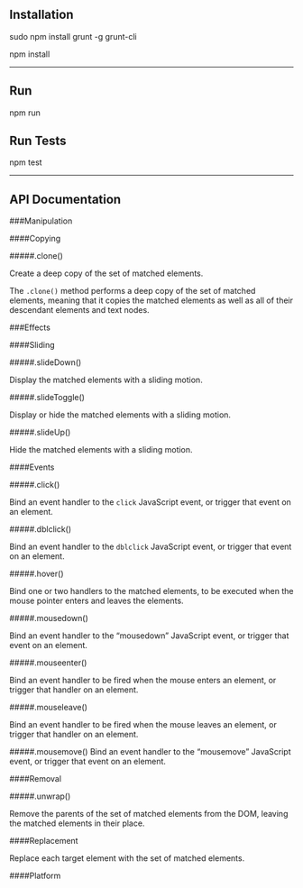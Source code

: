 ## Installation

sudo npm install grunt -g grunt-cli

npm install

---

## Run

npm run

## Run Tests

npm test

---

## API Documentation

###Manipulation

####Copying

#####.clone()

Create a deep copy of the set of matched elements.

The `.clone()` method performs a deep copy of the set of matched elements, meaning that it copies the matched elements as well as all of their descendant elements and text nodes.

###Effects

####Sliding

#####.slideDown()

Display the matched elements with a sliding motion.

#####.slideToggle()

Display or hide the matched elements with a sliding motion.

#####.slideUp()

Hide the matched elements with a sliding motion.

####Events

#####.click()

Bind an event handler to the `click` JavaScript event, or trigger that event on an element.

#####.dblclick()

Bind an event handler to the `dblclick` JavaScript event, or trigger that event on an element.

#####.hover()

Bind one or two handlers to the matched elements, to be executed when the mouse pointer enters and leaves the elements.

#####.mousedown()

Bind an event handler to the “mousedown” JavaScript event, or trigger that event on an element.

#####.mouseenter()

Bind an event handler to be fired when the mouse enters an element, or trigger that handler on an element.

#####.mouseleave()

Bind an event handler to be fired when the mouse leaves an element, or trigger that handler on an element.

#####.mousemove()
Bind an event handler to the “mousemove” JavaScript event, or trigger that event on an element.

####Removal

#####.unwrap()

Remove the parents of the set of matched elements from the DOM, leaving the matched elements in their place.

####Replacement

Replace each target element with the set of matched elements.

####Platform
